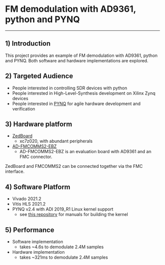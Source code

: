 # FM demodulation with AD9361, python and PYNQ

---

## 1) Introduction

This project provides an example of FM demodulation with AD9361, python and PYNQ. Both software and hardware implementations are explored.

## 2) Targeted Audience

- People interested in controlling SDR devices with python
- People interested in High-Level-Synthesis development on Xilinx Zynq devices
- People interested in [PYNQ](http://www.pynq.io/) for agile hardware development and verification

## 3) Hardware platform
  * [ZedBoard](https://digilent.com/reference/programmable-logic/zedboard/start)
    * xc7z020, with abundant peripherals
  * [AD-FMCOMMS2-EBZ](https://www.analog.com/en/design-center/evaluation-hardware-and-software/evaluation-boards-kits/eval-ad-fmcomms2.html)
    * AD-FMCOMMS2-EBZ is an evaluation board with AD9361 and an FMC connector.
    
  ZedBoard and FMCOMMS2 can be connected together via the FMC interface.

## 4) Software Platform

  * Vivado 2021.2
  * Vitis HLS 2021.2
  * PYNQ v2.4 with ADI 2019_R1 Linux kernel support
    * see [this repository](https://github.com/Godfly666/zedboard-adi-pynq) for manuals for building the kernel

## 5) Performance

- Software implementation
  - takes ~4.6s to demodulate 2.4M samples
- Hardware implementation
  - takes ~321ms to demodulate 2.4M samples
